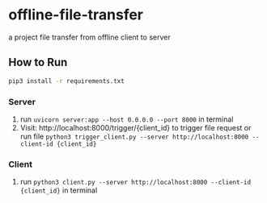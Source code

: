 # offline-file-transfer
a project file transfer from offline client to server

## How to Run
```sh
pip3 install -r requirements.txt
```

### Server
1. run `uvicorn server:app --host 0.0.0.0 --port 8000` in terminal
2. Visit: http://localhost:8000/trigger/{client_id} to trigger file request or run file `python3 trigger_client.py --server http://localhost:8000 --client-id {client_id}`

### Client
1. run `python3 client.py --server http://localhost:8000 --client-id {client_id}` in terminal
